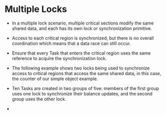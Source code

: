 
# Multiple Locks

- In a multiple lock scenario, multiple critical sections modify the same shared data, and each has its own lock or synchronization primitive. 

- Access to each critical region is synchronized, but there is no overall coordination which means that a data race can still occur.

- Ensure that every Task that enters the critical region uses the same reference to acquire the synchronization lock.

- The following example shows two locks being used to synchronize access to critical regions that access the same shared data, in this case, the counter of our simple object example. 

- Ten Tasks are created in two groups of five: members of the first group uses one lock to synchronize their balance updates, and the second group uses the other lock.

- 